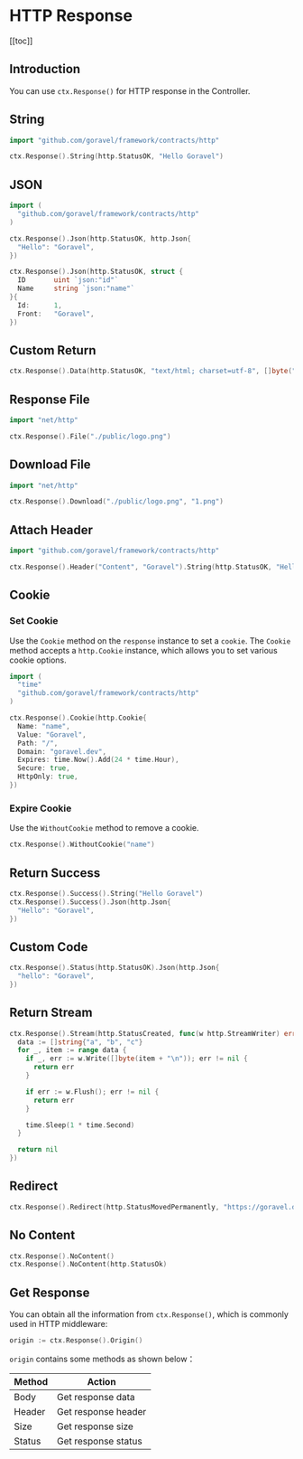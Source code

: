 # HTTP Response

[[toc]]

## Introduction

You can use `ctx.Response()` for HTTP response in the Controller.

## String

```go
import "github.com/goravel/framework/contracts/http"

ctx.Response().String(http.StatusOK, "Hello Goravel")
```

## JSON

```go
import (
  "github.com/goravel/framework/contracts/http"
)

ctx.Response().Json(http.StatusOK, http.Json{
  "Hello": "Goravel",
})

ctx.Response().Json(http.StatusOK, struct {
  ID       uint `json:"id"`
  Name     string `json:"name"`
}{
  Id:      1,
  Front:   "Goravel",
})
```

## Custom Return

```go
ctx.Response().Data(http.StatusOK, "text/html; charset=utf-8", []byte("<b>Goravel</b>"))
```

## Response File

```go
import "net/http"

ctx.Response().File("./public/logo.png")
```

## Download File

```go
import "net/http"

ctx.Response().Download("./public/logo.png", "1.png")
```

## Attach Header

```go
import "github.com/goravel/framework/contracts/http"

ctx.Response().Header("Content", "Goravel").String(http.StatusOK, "Hello Goravel")
```

## Cookie

### Set Cookie

Use the `Cookie` method on the `response` instance to set a `cookie`. The `Cookie` method accepts a `http.Cookie` instance, which allows you to set various cookie options.

```go
import (
  "time"
  "github.com/goravel/framework/contracts/http"
)

ctx.Response().Cookie(http.Cookie{
  Name: "name",
  Value: "Goravel",
  Path: "/",
  Domain: "goravel.dev",
  Expires: time.Now().Add(24 * time.Hour),
  Secure: true,
  HttpOnly: true,
})
```

### Expire Cookie

Use the `WithoutCookie` method to remove a cookie.

```go
ctx.Response().WithoutCookie("name")
```

## Return Success

```go
ctx.Response().Success().String("Hello Goravel")
ctx.Response().Success().Json(http.Json{
  "Hello": "Goravel",
})
```

## Custom Code

```go
ctx.Response().Status(http.StatusOK).Json(http.Json{
  "hello": "Goravel",
})
```

## Return Stream

```go
ctx.Response().Stream(http.StatusCreated, func(w http.StreamWriter) error {
  data := []string{"a", "b", "c"}
  for _, item := range data {
    if _, err := w.Write([]byte(item + "\n")); err != nil {
      return err
    }

    if err := w.Flush(); err != nil {
      return err
    }

    time.Sleep(1 * time.Second)
  }

  return nil
})
```

## Redirect

```go
ctx.Response().Redirect(http.StatusMovedPermanently, "https://goravel.dev")
```

## No Content

```go
ctx.Response().NoContent()
ctx.Response().NoContent(http.StatusOk)
```

## Get Response

You can obtain all the information from `ctx.Response()`, which is commonly used in HTTP middleware:

```go
origin := ctx.Response().Origin()
```

`origin` contains some methods as shown below：

| Method | Action              |
| ------ | ------------------- |
| Body   | Get response data   |
| Header | Get response header |
| Size   | Get response size   |
| Status | Get response status |
